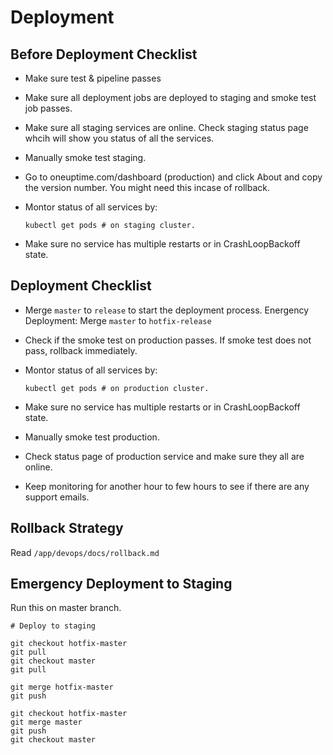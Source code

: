 # Deployment

## Before Deployment Checklist

-   Make sure test & pipeline passes
-   Make sure all deployment jobs are deployed to staging and smoke test job passes.
-   Make sure all staging services are online. Check staging status page whcih will show you status of all the services.
-   Manually smoke test staging.
-   Go to oneuptime.com/dashboard (production) and click About and copy the version number. You might need this incase of rollback.
-   Montor status of all services by:

    ```
    kubectl get pods # on staging cluster.
    ```

-   Make sure no service has multiple restarts or in CrashLoopBackoff state.

## Deployment Checklist

-   Merge `master` to `release` to start the deployment process. Energency Deployment: Merge `master` to `hotfix-release`
-   Check if the smoke test on production passes. If smoke test does not pass, rollback immediately.
-   Montor status of all services by:

    ```
    kubectl get pods # on production cluster.
    ```

-   Make sure no service has multiple restarts or in CrashLoopBackoff state.

-   Manually smoke test production.
-   Check status page of production service and make sure they all are online.
-   Keep monitoring for another hour to few hours to see if there are any support emails.

## Rollback Strategy

Read `/app/devops/docs/rollback.md`

## Emergency Deployment to Staging

Run this on master branch.

```
# Deploy to staging

git checkout hotfix-master
git pull
git checkout master
git pull

git merge hotfix-master
git push

git checkout hotfix-master
git merge master
git push
git checkout master
```

